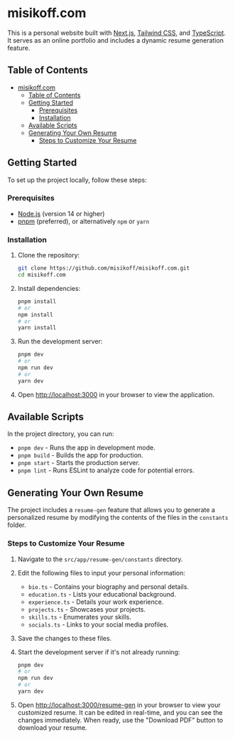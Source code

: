 # misikoff.com

This is a personal website built with [Next.js](https://nextjs.org/), [Tailwind CSS](https://tailwindcss.com/), and [TypeScript](https://www.typescriptlang.org/). It serves as an online portfolio and includes a dynamic resume generation feature.

## Table of Contents

- [misikoff.com](#misikoffcom)
  - [Table of Contents](#table-of-contents)
  - [Getting Started](#getting-started)
    - [Prerequisites](#prerequisites)
    - [Installation](#installation)
  - [Available Scripts](#available-scripts)
  - [Generating Your Own Resume](#generating-your-own-resume)
    - [Steps to Customize Your Resume](#steps-to-customize-your-resume)

## Getting Started

To set up the project locally, follow these steps:

### Prerequisites

- [Node.js](https://nodejs.org/) (version 14 or higher)
- [pnpm](https://pnpm.io/) (preferred), or alternatively `npm` or `yarn`

### Installation

1. Clone the repository:

   ```bash
   git clone https://github.com/misikoff/misikoff.com.git
   cd misikoff.com
   ```

2. Install dependencies:

   ```bash
   pnpm install
   # or
   npm install
   # or
   yarn install
   ```

3. Run the development server:

   ```bash
   pnpm dev
   # or
   npm run dev
   # or
   yarn dev
   ```

4. Open [http://localhost:3000](http://localhost:3000) in your browser to view the application.

## Available Scripts

In the project directory, you can run:

- `pnpm dev` - Runs the app in development mode.
- `pnpm build` - Builds the app for production.
- `pnpm start` - Starts the production server.
- `pnpm lint` - Runs ESLint to analyze code for potential errors.

## Generating Your Own Resume

The project includes a `resume-gen` feature that allows you to generate a personalized resume by modifying the contents of the files in the `constants` folder.

### Steps to Customize Your Resume

1. Navigate to the `src/app/resume-gen/constants` directory.

2. Edit the following files to input your personal information:

   - `bio.ts` - Contains your biography and personal details.
   - `education.ts` - Lists your educational background.
   - `experience.ts` - Details your work experience.
   - `projects.ts` - Showcases your projects.
   - `skills.ts` - Enumerates your skills.
   - `socials.ts` - Links to your social media profiles.

3. Save the changes to these files.

4. Start the development server if it's not already running:

   ```bash
   pnpm dev
   # or
   npm run dev
   # or
   yarn dev
   ```

5. Open [http://localhost:3000/resume-gen](http://localhost:3000/resume-gen) in your browser to view your customized resume. It can be edited in real-time, and you can see the changes immediately. When ready, use the "Download PDF" button to download your resume.
